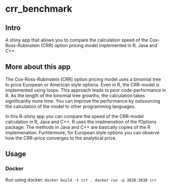 # crr_benchmark

## Intro

A shiny app that allows you to compare the calculation speed of the Cox-Ross-Rubinstein (CRR) option pricing model implemented in R, Java and C++.

## More about this app

The Cox-Ross-Rubinstein (CRR) option pricing model uses a binomial tree to price European or American style options. Even in R, the CRR-model is implemented using loops. This approach leads to poor code-performance in R. As the length of the binomial tree growths, the calculation takes significantly more time. You can improve the performance by outsourcing the calculation of the model to other programming languages. 

In this R-shiny app you can compare the speed of the CRR-model calculation in R, Java and C++. R uses the implmenation of the fOptions package. The methods in Java and C++ are basically copies of the R implemenation. Furhtermore, for European style options you can observe how the CRR-price converges to the analytical price.

## Usage

### Docker

Run using docker:
`docker build -t crr .
docker run -p 3838:3838 crr
`
